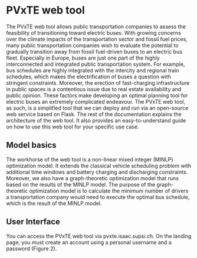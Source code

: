 # PVxTE web tool

The PVxTE web tool allows public transportation companies to assess the feasibility of transitioning toward electric buses. With growing concerns over the climate impacts 
of the transportation sector and fossil fuel prices, many public transportation companies wish to evaluate the potential to gradually 
transition away from fossil fuel-driven buses to an electric bus fleet. 
Especially in Europe, buses are just one part of the highly interconnected and integrated public transportation system. 
For example, bus schedules are highly integrated with the intercity and regional train schedules, which makes the electrification of buses a question with stringent constraints. 
Moreover, the erection of fast-charging infrastructure in public spaces is a contentious issue due to real estate availability and public opinion. 
These factors make developing an optimal planning tool for electric buses an extremely complicated endeavour. 
The PVxTE web tool, as such, is a simplified tool that we can deploy and run via an open-source web service based on Flask. 
The rest of the documentation explains the architecture of the web tool. It also provides an easy-to-understand guide on how to use this web tool for your specific use case.  


## Model basics
The workhorse of the web tool is a non-linear mixed integer (MINLP) optimization model. 
It extends the classical vehicle scheduling problem with additional time windows and battery charging and discharging constraints. 
Moreover, we also have a graph-theoretic optimization model that runs based on the results of the MINLP model. 
The purpose of the graph-theoretic optimization model is to calculate the minimum number of drivers a transportation company 
would need to execute the optimal bus schedule, which is the result of the MINLP model. 

## User Interface
You can access the PVxTE web tool via pvxte.isaac.supsi.ch. On the landing page, you must create an account using a personal username and a password (Figure 2).  

